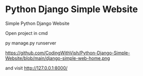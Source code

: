 # Python Django Simple Website
 Simple Python Django Website
 
 Open project in cmd
 
 py manage.py runserver
 
 https://github.com/CodingWithVish/Python-Django-Simple-Website/blob/main/django-simple-web-home.png
 
 and visit http://127.0.0.1:8000/
 
 
